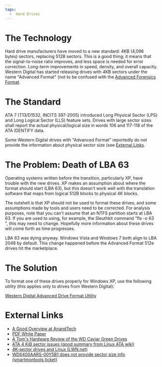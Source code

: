 ```yaml
---
tags:
  -  Hard Drives 
---
```

# The Technology

Hard drive manufacturers have moved to a new standard: 4KB (4,096 bytes)
sectors, replacing 512B sectors. This is a good thing; it means that the
signal-to-noise ratio improves, and less space is needed for error
correction. Long-term improvements in speed, density, and overall
capacity. Western Digital has started releasing drives with 4KB sectors
under the name "Advanced Format" (not to be confused with the [Advanced
Forensics Format](advanced_forensics_format.md).

# The Standard

ATA 7 (T13/D1532, INCITS 397-2005) introduced Long Physical Sector (LPS)
and Long Logical Sector (LLS) feature sets. Drives with large sector
sizes shall report the actual physical/logical size in words 106 and
117-118 of the ATA IDENTIFY data.

Some Western Digital drives with "Advanced Format" reportedly do not
provide the information about physical sector size (see [External
Links](#external_links.md).

# The Problem: Death of LBA 63

Operating systems written before the transition, particularly XP, have
trouble with the new drives. XP makes an assumption about where the
format should start (LBA 63), but this doesn't work well with the
translation software that maps from logical 512B blocks to physical 4K
blocks.

The nutshell is that XP should not be used to format these drives, and
some assumptions made by tools and users need to be corrected. For
analysis purposes, note that you can't assume that an NTFS partition
starts at LBA 63. If you are used to using, for example, the Sleuthkit
command "fls -o 63 <image>", this may need to change. Hopefully more
information about these drives will come forth as time progresses.

LBA 63 was dying anyway. Windows Vista and Windows 7 both align to LBA
2048 by default. This change happened before the Advanced Format 512e
drives hit the marketplace.

# The Solution

To format one of these drives properly for Windows XP, use the following
utility (this applies only to drives from Western Digital):

[Western Digital Advanced Drive Format
Utility](http://www.wdc.com/en/products/advancedformat/)

# External Links

- [A Good Overview at
  AnandTech](http://www.anandtech.com/storage/showdoc.aspx?i=3691)
- [PDF White
  Paper](http://www.wdc.com/wdproducts/library/WhitePapers/ENG/2579-771430.pdf)
- [A Tom's Hardware Review of the WD Caviar Green
  Drives](http://www.tomshardware.com/reviews/green-terabyte-1tb,2078-2.html)
- [ATA 4 KiB sector issues (good summary from Linux ATA
  wiki)](https://ata.wiki.kernel.org/index.php/ATA_4_KiB_sector_issues)
- [4K-sector drives and Linux
  (LWN.net)](http://lwn.net/Articles/377895/)
- [WD6400AARS-00Y5B1 does not provide sector size info (smartmontools
  ticket)](http://sourceforge.net/apps/trac/smartmontools/ticket/62)